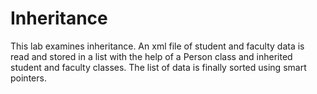 # Inheritance

This lab examines inheritance. An xml file of student and faculty data is read and stored in a list with the help of a Person class and inherited student and faculty classes. The list of data is finally sorted using smart pointers.

